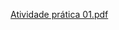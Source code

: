 [Atividade prática 01.pdf](https://github.com/user-attachments/files/22915284/Atividade.pratica.01.pdf)
